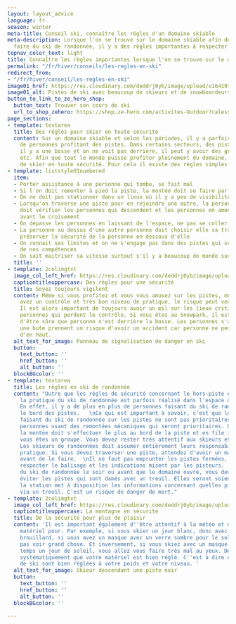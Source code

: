 ```yaml
---
layout: layout_advice
language: fr
season: winter
meta-title: Conseil ski, connaître les régles d'un domaine skiable
meta-description: Lorsque l'on se trouve sur le domaine skiable afin de skier ou de
  faire du ski de randonnée, il y a des règles importantes à respecter
topnav_color_text: light
title: Connaître les règles importantes lorsque l'on se trouve sur le domaine skiable
permalink: "/fr/hiver/conseils/les-regles-en-ski"
redirect_from:
- "/fr/hiver/conseil/les-regles-en-ski"
image01_href: https://res.cloudinary.com/deddrj0yb/image/upload/v1641974261/website/Conseil%20/les-anderson-R3tHkgwYaic-unsplash_n0zcsn.jpg
image01_alt: Pistes de ski avec beaucoup de skieurs et de snowboardeurs en groupe
button_to_link_to_ze_hero_shop:
  button_text: Trouver son cours de ski
  url_to_shop_zehero: https://shop.ze-hero.com/activites-Outdoor?calessonstype=all&catypegenderlistsummer=all&calessonsactivitytype=Ski&start-date=
page_sections:
- template: textarea
  title: Des règles pour skier en toute sécurité
  content: Sur un domaine skiable et selon les périodes, il y a parfois énormément
    de personnes profitant des pistes. Dans certains secteurs, des pistes se croisent,
    il y a une bosse et on ne voit pas derrière, il peut y avoir des groupes d'enfants
    etc. Afin que tout le monde puisse profiter pleinement du domaine, il est important
    de skier en toute sécurité. Pour cela il existe des règles simples et importantes.
- template: liststyle01numbered
  item:
  - Porter assistance à une personne qui tombe, se fait mal
  - Si l'on doit remonter à pied la piste, la montée doit se faire par les cotés
  - On ne doit pas stationner dans un lieux où il y a peu de visibilité
  - Lorsqu'on traverse une piste pour en rejoindre une autre, la personne en aval
    doit vérifier les personnes qui descendent et les personnes en amont doit ralentir
    avant le croisement
  - On dépasse les personnes en laissant de l'espace, ne pas se coller pour doubler
  - La personne au dessus d'une autre personne doit choisir elle sa trajectoire et
    préserver la sécurité de la personne en dessous d'elle
  - On connait ses limites et on ne s'engage pas dans des pistes qui sont au dessus
    de nos compétences
  - On sait maitriser sa vitesse surtout s'il y a beaucoup de monde sur les pistes
  title: ''
- template: 2colimgtxt
  image_col_left_href: https://res.cloudinary.com/deddrj0yb/image/upload/v1641974260/website/Conseil%20/kajetan-sumila-NAiuFZG0SOY-unsplash_devxpb.jpg
  captiontitleuppercase: Des règles pour une sécurité
  title: Soyez toujours vigilent
  content: Même si vous profitez et vous vous amusez sur les pistes, même si vous
    avez un contrôle et très bon niveau de pratique, le risque peut venir des autres.
    Il est alors important de toujours avoir un œil sur les lieux critiques, sur les
    personnes qui perdent le contrôle. Si vous êtes au Snowpark, il est important
    d'être sûre que personne n'est derrière la bosse. Les personnes s'asseyant derrière
    une bute prennent un risque d'avoir un accident car personne ne peut les voir
    d'en haut.
  alt_text_for_image: Panneau de signalisation de danger en ski
  button:
    text_button: ''
    href_button: ''
    alt_button: ''
  blockBGcolor: ''
- template: textarea
  title: Les règles en ski de randonnée
  content: "Outre que les règles de sécurité concernant le hors-piste et la météo,
    la pratique du ski de randonnée est parfois réalisé dans l'espace du domaine skiable.
    En effet, il y a de plus en plus de personnes faisant du ski de randonnée sur
    le bord des pistes.   \nCe qui est important à savoir, c'est que les personnes
    faisant du ski de randonnée sur les pistes ne sont pas prioritaires. Ce sont les
    personnes usant des remontées mécaniques qui seront prioritaires. De ce fait,
    la montée doit s'effectuer le plus au bord de la piste et en file indienne si
    vous êtes un groupe. Vous devez rester très attentif aux skieurs et snowbordeurs.
    Les skieurs de randonnées doit assumer entièrement leurs responsabilité dans cette
    pratique. Si vous devez traverser une piste, attendez d'avoir un maximum de visibilité
    avant de le faire.  \nIl ne faut pas emprunter les pistes fermées, vous devez
    respecter le balisage et les indications misent par les pisteurs.  \nSi vous réaliser
    du ski de randonnée le soir ou avant que le domaine ouvre, vous devez impérativement
    éviter les pistes qui sont damés avec un treuil. Elles seront soient fermés soit
    la station met à disposition les informations concernant quelles pistes sont damés
    via un treuil. C'est un risque de danger de mort."
- template: 2colimgtxt
  image_col_left_href: https://res.cloudinary.com/deddrj0yb/image/upload/v1641974261/website/Conseil%20/bradley-king-3m6vbzY69s4-unsplash_jjtr1b.jpg
  captiontitleuppercase: La montagne en sécurité
  title: De la sécurité pour plus de plaisir
  content: 'Il est important également d''être attentif à la météo et d''adapter son
    matériel pour. Par exemple, si vous skier un jour blanc, donc avec beaucoup de
    brouillard, si vous avez un masque avec un verre sombre pour le soleil, vous n''allez
    pas voir grand chose. Et inversement, si vous skiez avec un masque de mauvais
    temps un jour de soleil, vous allez vous faire très mal au yeux. De plus, vérifie
    systématiquement que votre matériel est bien réglé. C''est à dire que vos fixations
    de ski sont bien réglées à votre poids et votre niveau. '
  alt_text_for_image: Skieur descendant une piste noir
  button:
    text_button: ''
    href_button: ''
    alt_button: ''
  blockBGcolor: ''

---
```

